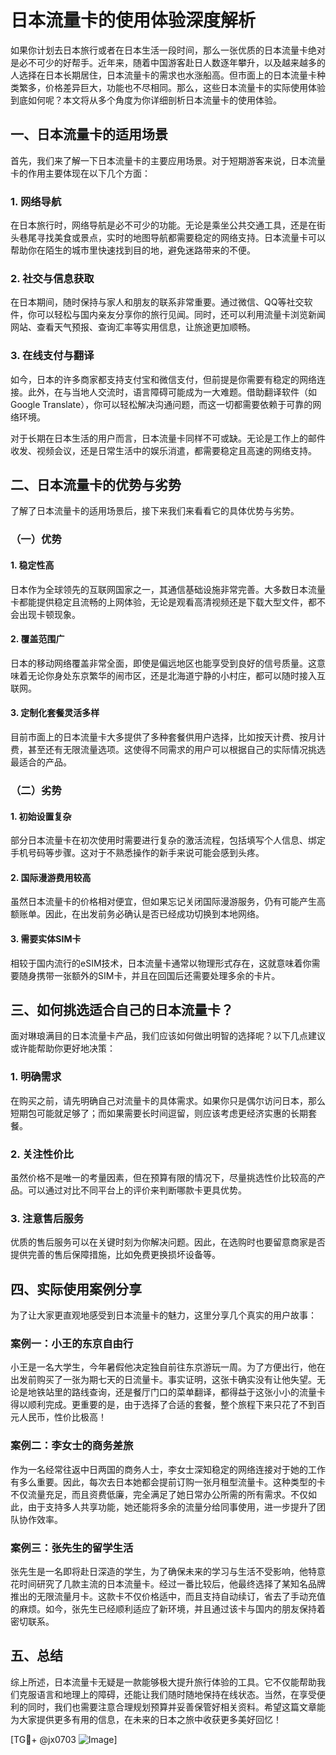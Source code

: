 # 日本流量卡的使用体验深度解析

如果你计划去日本旅行或者在日本生活一段时间，那么一张优质的日本流量卡绝对是必不可少的好帮手。近年来，随着中国游客赴日人数逐年攀升，以及越来越多的人选择在日本长期居住，日本流量卡的需求也水涨船高。但市面上的日本流量卡种类繁多，价格差异巨大，功能也不尽相同。那么，这些日本流量卡的实际使用体验到底如何呢？本文将从多个角度为你详细剖析日本流量卡的使用体验。

## 一、日本流量卡的适用场景

首先，我们来了解一下日本流量卡的主要应用场景。对于短期游客来说，日本流量卡的作用主要体现在以下几个方面：

### 1. 网络导航
在日本旅行时，网络导航是必不可少的功能。无论是乘坐公共交通工具，还是在街头巷尾寻找美食或景点，实时的地图导航都需要稳定的网络支持。日本流量卡可以帮助你在陌生的城市里快速找到目的地，避免迷路带来的不便。

### 2. 社交与信息获取
在日本期间，随时保持与家人和朋友的联系非常重要。通过微信、QQ等社交软件，你可以轻松与国内亲友分享你的旅行见闻。同时，还可以利用流量卡浏览新闻网站、查看天气预报、查询汇率等实用信息，让旅途更加顺畅。

### 3. 在线支付与翻译
如今，日本的许多商家都支持支付宝和微信支付，但前提是你需要有稳定的网络连接。此外，在与当地人交流时，语言障碍可能成为一大难题。借助翻译软件（如Google Translate），你可以轻松解决沟通问题，而这一切都需要依赖于可靠的网络环境。

对于长期在日本生活的用户而言，日本流量卡同样不可或缺。无论是工作上的邮件收发、视频会议，还是日常生活中的娱乐消遣，都需要稳定且高速的网络支持。

## 二、日本流量卡的优势与劣势

了解了日本流量卡的适用场景后，接下来我们来看看它的具体优势与劣势。

### （一）优势

#### 1. 稳定性高
日本作为全球领先的互联网国家之一，其通信基础设施非常完善。大多数日本流量卡都能提供稳定且流畅的上网体验，无论是观看高清视频还是下载大型文件，都不会出现卡顿现象。

#### 2. 覆盖范围广
日本的移动网络覆盖非常全面，即使是偏远地区也能享受到良好的信号质量。这意味着无论你身处东京繁华的闹市区，还是北海道宁静的小村庄，都可以随时接入互联网。

#### 3. 定制化套餐灵活多样
目前市面上的日本流量卡大多提供了多种套餐供用户选择，比如按天计费、按月计费，甚至还有无限流量选项。这使得不同需求的用户可以根据自己的实际情况挑选最适合的产品。

### （二）劣势

#### 1. 初始设置复杂
部分日本流量卡在初次使用时需要进行复杂的激活流程，包括填写个人信息、绑定手机号码等步骤。这对于不熟悉操作的新手来说可能会感到头疼。

#### 2. 国际漫游费用较高
虽然日本流量卡的价格相对便宜，但如果忘记关闭国际漫游服务，仍有可能产生高额账单。因此，在出发前务必确认是否已经成功切换到本地网络。

#### 3. 需要实体SIM卡
相较于国内流行的eSIM技术，日本流量卡通常以物理形式存在，这就意味着你需要随身携带一张额外的SIM卡，并且在回国后还需要处理多余的卡片。

## 三、如何挑选适合自己的日本流量卡？

面对琳琅满目的日本流量卡产品，我们应该如何做出明智的选择呢？以下几点建议或许能帮助你更好地决策：

### 1. 明确需求
在购买之前，请先明确自己对流量卡的具体需求。如果你只是偶尔访问日本，那么短期包可能就足够了；而如果需要长时间逗留，则应该考虑更经济实惠的长期套餐。

### 2. 关注性价比
虽然价格不是唯一的考量因素，但在预算有限的情况下，尽量挑选性价比较高的产品。可以通过对比不同平台上的评价来判断哪款卡更具优势。

### 3. 注意售后服务
优质的售后服务可以在关键时刻为你解决问题。因此，在选购时也要留意商家是否提供完善的售后保障措施，比如免费更换损坏设备等。

## 四、实际使用案例分享

为了让大家更直观地感受到日本流量卡的魅力，这里分享几个真实的用户故事：

### 案例一：小王的东京自由行
小王是一名大学生，今年暑假他决定独自前往东京游玩一周。为了方便出行，他在出发前购买了一张为期七天的日流量卡。事实证明，这张卡确实没有让他失望。无论是地铁站里的路线查询，还是餐厅门口的菜单翻译，都得益于这张小小的流量卡得以顺利完成。更重要的是，由于选择了合适的套餐，整个旅程下来只花了不到百元人民币，性价比极高！

### 案例二：李女士的商务差旅
作为一名经常往返中日两国的商务人士，李女士深知稳定的网络连接对于她的工作有多么重要。因此，每次去日本她都会提前订购一张月租型流量卡。这种类型的卡不仅流量充足，而且资费低廉，完全满足了她日常办公所需的所有需求。不仅如此，由于支持多人共享功能，她还能将多余的流量分给同事使用，进一步提升了团队协作效率。

### 案例三：张先生的留学生活
张先生是一名即将赴日深造的学生，为了确保未来的学习与生活不受影响，他特意花时间研究了几款主流的日本流量卡。经过一番比较后，他最终选择了某知名品牌推出的无限流量月卡。这款卡不仅价格适中，而且支持自动续订，省去了手动充值的麻烦。如今，张先生已经顺利适应了新环境，并且通过该卡与国内的朋友保持着密切联系。

## 五、总结

综上所述，日本流量卡无疑是一款能够极大提升旅行体验的工具。它不仅能帮助我们克服语言和地理上的障碍，还能让我们随时随地保持在线状态。当然，在享受便利的同时，我们也需要注意合理规划预算并妥善保管好相关资料。希望这篇文章能为大家提供更多有用的信息，在未来的日本之旅中收获更多美好回忆！

[TG💪+ @jx0703 ![Image](https://github.com/user-attachments/assets/dbca1d08-cadb-493c-b0ec-ad6f7a83f270)]